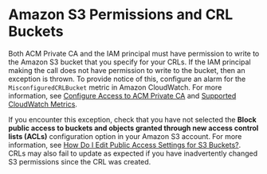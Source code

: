 # Amazon S3 Permissions and CRL Buckets<a name="PCA-TA-S3"></a>

Both ACM Private CA and the IAM principal must have permission to write to the Amazon S3 bucket that you specify for your CRLs\. If the IAM principal making the call does not have permission to write to the bucket, then an exception is thrown\. To provide notice of this, configure an alarm for the `MisconfiguredCRLBucket` metric in Amazon CloudWatch\. For more information, see [Configure Access to ACM Private CA](https://docs.aws.amazon.com/acm-pca/latest/userguide/PcaAuthAccess.html) and [Supported CloudWatch Metrics](https://docs.aws.amazon.com/acm-pca/latest/userguide/PcaCloudWatch.html)\.

If you encounter this exception, check that you have not selected the **Block public access to buckets and objects granted through new access control lists \(ACLs\)** configuration option in your Amazon S3 account\. For more information, see [How Do I Edit Public Access Settings for S3 Buckets?](https://docs.aws.amazon.com/AmazonS3/latest/user-guide/block-public-access-bucket.html)\. CRLs may also fail to update as expected if you have inadvertently changed S3 permissions since the CRL was created\.